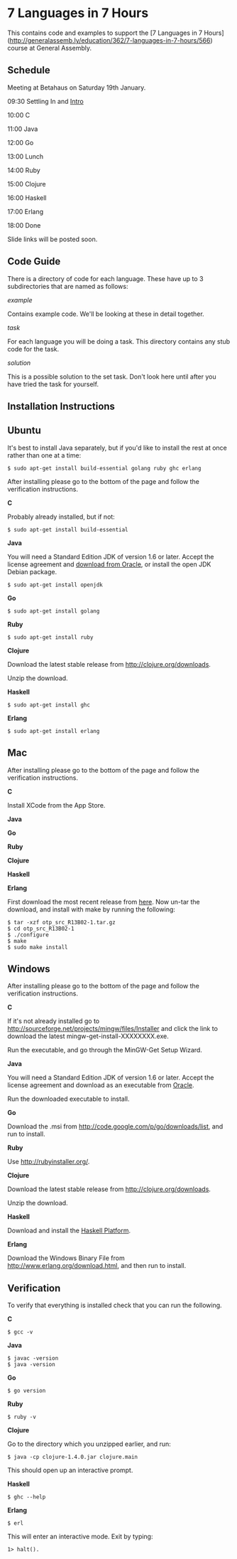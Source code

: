 7 Languages in 7 Hours
======================

This contains code and examples to support the [7 Languages in 7 Hours] (http://generalassemb.ly/education/362/7-languages-in-7-hours/566) course at General Assembly.

Schedule
---------

Meeting at Betahaus on Saturday 19th January.

09:30 Settling In and [Intro](https://docs.google.com/presentation/d/1D4DCf-GlhgG8Be1hcC2Y2RsCS8U8pMpI1Jx-IRqE91g/edit)

10:00 C

11:00 Java

12:00 Go

13:00 Lunch

14:00 Ruby

15:00 Clojure

16:00 Haskell

17:00 Erlang

18:00 Done

Slide links will be posted soon.

Code Guide
----------

There is a directory of code for each language. These have up to 3 subdirectories that are named as follows:

_example_

Contains example code. We'll be looking at these in detail together.

_task_

For each language you will be doing a task. This directory contains any stub code for the task.

_solution_

This is a possible solution to the set task. Don't look here until after you have tried the task for yourself.

Installation Instructions
-------------------------

Ubuntu
------

It's best to install Java separately, but if you'd like to install the rest at once rather than one at a time:

    $ sudo apt-get install build-essential golang ruby ghc erlang

After installing please go to the bottom of the page and follow the verification instructions.

__C__

Probably already installed, but if not:

    $ sudo apt-get install build-essential

__Java__

You will need a Standard Edition JDK of version 1.6 or later.
Accept the license agreement and [download from Oracle](http://www.oracle.com/technetwork/java/javase/downloads/jdk7-downloads-1880260.html),
or install the open JDK Debian package.

    $ sudo apt-get install openjdk

__Go__

    $ sudo apt-get install golang

__Ruby__

    $ sudo apt-get install ruby

__Clojure__

Download the latest stable release from http://clojure.org/downloads.

Unzip the download.

__Haskell__

    $ sudo apt-get install ghc

__Erlang__

    $ sudo apt-get install erlang

Mac
------

After installing please go to the bottom of the page and follow the verification instructions.

__C__

Install XCode from the App Store.

__Java__

__Go__

__Ruby__

__Clojure__

__Haskell__

__Erlang__

First download the most recent release from [here](http://www.erlang.org/download.html).
Now un-tar the download, and install with make by running the following:

    $ tar -xzf otp_src_R13B02-1.tar.gz
    $ cd otp_src_R13B02-1
    $ ./configure
    $ make
    $ sudo make install

Windows
-------

After installing please go to the bottom of the page and follow the verification instructions.


__C__

If it's not already installed go to http://sourceforge.net/projects/mingw/files/Installer
and click the link to download the latest mingw-get-install-XXXXXXXX.exe.

Run the executable, and go through the MinGW-Get Setup Wizard.

__Java__

You will need a Standard Edition JDK of version 1.6 or later.
Accept the license agreement and download as an executable from [Oracle](http://www.oracle.com/technetwork/java/javase/downloads/jdk7-downloads-1880260.html).

Run the downloaded executable to install.

__Go__

Download the .msi from http://code.google.com/p/go/downloads/list, and run to install.

__Ruby__

Use http://rubyinstaller.org/.

__Clojure__

Download the latest stable release from http://clojure.org/downloads.

Unzip the download.

__Haskell__

Download and install the [Haskell Platform](http://www.haskell.org/platform/).

__Erlang__

Download the Windows Binary File from http://www.erlang.org/download.html,
and then run to install.

Verification
------------

To verify that everything is installed check that you can run the following.

__C__

    $ gcc -v

__Java__

    $ javac -version
    $ java -version

__Go__

    $ go version

__Ruby__

    $ ruby -v

__Clojure__

Go to the directory which you unzipped earlier, and run:

    $ java -cp clojure-1.4.0.jar clojure.main

This should open up an interactive prompt.

__Haskell__

    $ ghc --help


__Erlang__

    $ erl

This will enter an interactive mode.  Exit by typing:

    1> halt().
